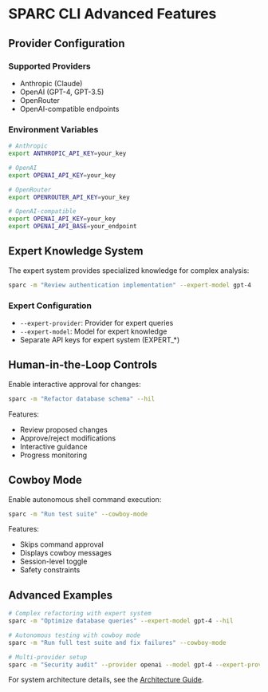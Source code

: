# SPARC CLI Advanced Features

## Provider Configuration

### Supported Providers

- Anthropic (Claude)
- OpenAI (GPT-4, GPT-3.5)
- OpenRouter
- OpenAI-compatible endpoints

### Environment Variables

```bash
# Anthropic
export ANTHROPIC_API_KEY=your_key

# OpenAI
export OPENAI_API_KEY=your_key

# OpenRouter
export OPENROUTER_API_KEY=your_key

# OpenAI-compatible
export OPENAI_API_KEY=your_key
export OPENAI_API_BASE=your_endpoint
```

## Expert Knowledge System

The expert system provides specialized knowledge for complex analysis:

```bash
sparc -m "Review authentication implementation" --expert-model gpt-4
```

### Expert Configuration

- `--expert-provider`: Provider for expert queries
- `--expert-model`: Model for expert knowledge
- Separate API keys for expert system (EXPERT_*)

## Human-in-the-Loop Controls

Enable interactive approval for changes:

```bash
sparc -m "Refactor database schema" --hil
```

Features:
- Review proposed changes
- Approve/reject modifications
- Interactive guidance
- Progress monitoring

## Cowboy Mode

Enable autonomous shell command execution:

```bash
sparc -m "Run test suite" --cowboy-mode
```

Features:
- Skips command approval
- Displays cowboy messages
- Session-level toggle
- Safety constraints

## Advanced Examples

```bash
# Complex refactoring with expert system
sparc -m "Optimize database queries" --expert-model gpt-4 --hil

# Autonomous testing with cowboy mode
sparc -m "Run full test suite and fix failures" --cowboy-mode

# Multi-provider setup
sparc -m "Security audit" --provider openai --model gpt-4 --expert-provider anthropic
```

For system architecture details, see the [Architecture Guide](architecture.md).

